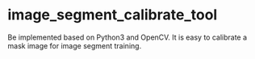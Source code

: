 # image_segment_calibrate_tool

Be implemented based on Python3 and OpenCV. It is easy to calibrate a mask image for image segment training.

